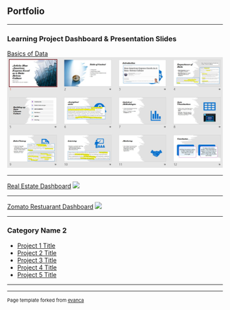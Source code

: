 ## Portfolio

---

### Learning Project Dashboard & Presentation Slides

[Basics of Data](/sample_page)
<img src="images/basics of data.jpg?raw=true"/>

---
[Real Estate Dashboard](/pdf/sample_presentation.pdf)
<img src="images/real_estate.jpg?raw=true"/>

---
[Zomato Restuarant Dashboard](http://example.com/)
<img src="images/zomato_dashboard.jpg?raw=true"/>

---

### Category Name 2

- [Project 1 Title](http://example.com/)
- [Project 2 Title](http://example.com/)
- [Project 3 Title](http://example.com/)
- [Project 4 Title](http://example.com/)
- [Project 5 Title](http://example.com/)

---




---
<p style="font-size:11px">Page template forked from <a href="https://github.com/evanca/quick-portfolio">evanca</a></p>
<!-- Remove above link if you don't want to attibute -->
